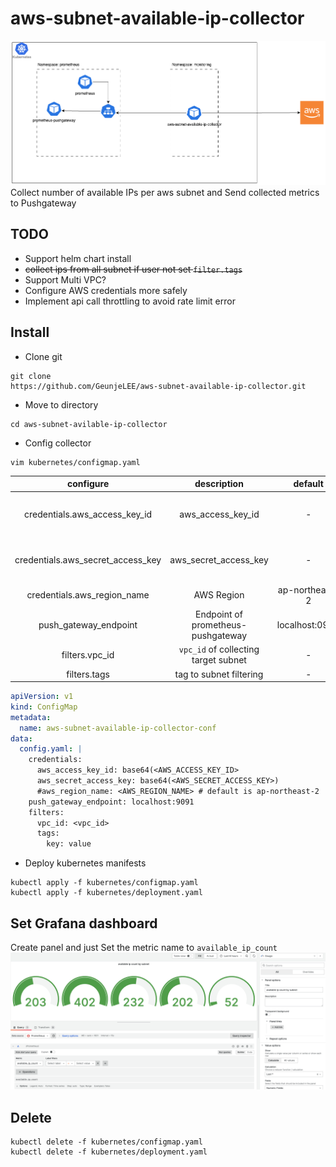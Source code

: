 # aws-subnet-available-ip-collector
![arch](./doc/img/arch.png)
Collect number of available IPs per aws subnet and Send collected metrics to Pushgateway

## TODO
- Support helm chart install
- ~~collect ips from all subnet if user not set `filter.tags`~~
- Support Multi VPC?
- Configure AWS credentials more safely
- Implement api call throttling to avoid rate limit error

## Install
- Clone git
```shell
git clone 
https://github.com/GeunjeLEE/aws-subnet-available-ip-collector.git
```

- Move to directory
```shell
cd aws-subnet-avilable-ip-collector
```

- Config collector
```shell
vim kubernetes/configmap.yaml
```
| configure | description | default | etc |
| :---:   | :---: | :---: | :---: |
| credentials.aws_access_key_id | aws_access_key_id  | - | Need AmazonVPCReadOnlyAccess policy<br>Need to encrypt with base64 |
| credentials.aws_secret_access_key | aws_secret_access_key | - | Need AmazonVPCReadOnlyAccess policy<br>Need to encrypt with base64 |
| credentials.aws_region_name | AWS Region | ap-northeast-2 | |
| push_gateway_endpoint | Endpoint of prometheus-pushgateway | localhost:0901 | - |
| filters.vpc_id | `vpc_id` of collecting target subnet | - | |
| filters.tags | tag to subnet filtering | - | |
```yaml
apiVersion: v1
kind: ConfigMap
metadata:
  name: aws-subnet-available-ip-collector-conf
data:
  config.yaml: |
    credentials:
      aws_access_key_id: base64(<AWS_ACCESS_KEY_ID>
      aws_secret_access_key: base64(<AWS_SECRET_ACCESS_KEY>)
      #aws_region_name: <AWS_REGION_NAME> # default is ap-northeast-2
    push_gateway_endpoint: localhost:9091
    filters:
      vpc_id: <vpc_id>
      tags:
        key: value
```

- Deploy kubernetes manifests
```shell
kubectl apply -f kubernetes/configmap.yaml
kubectl apply -f kubernetes/deployment.yaml
```

## Set Grafana dashboard
Create panel and just Set the metric name to `available_ip_count`
![dashboard](./doc/img/dashboard.png) 


## Delete
```shell
kubectl delete -f kubernetes/configmap.yaml
kubectl delete -f kubernetes/deployment.yaml
```


